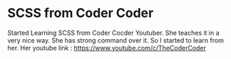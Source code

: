 # SCSS from Coder Coder
 Started Learning SCSS from Coder Cocder Youtuber. She teaches it in a very nice way. She has strong command over it.  So I started to learn from her. Her youtube link : https://www.youtube.com/c/TheCoderCoder
